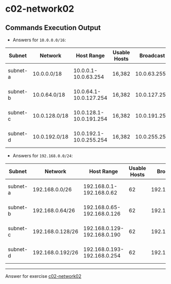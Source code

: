 # c02-network02

## Commands Execution Output

- Answers for `10.0.0.0/16`:

|Subnet|Network|Host Range|Usable Hosts|Broadcast|AWS Reserved|
|---|---|---|---|---|---|
|subnet-a|10.0.0.0/18  |10.0.0.1-10.0.63.254   |16,382|10.0.63.255 |10.0.0.1, 10.0.0.2, 10.0.0.3      |
|subnet-b|10.0.64.0/18 |10.0.64.1-10.0.127.254 |16,382|10.0.127.255|10.0.64.1, 10.0.64.2, 10.0.64.3   |
|subnet-c|10.0.128.0/18|10.0.128.1-10.0.191.254|16,382|10.0.191.255|10.0.128.1, 10.0.128.2, 10.0.128.3|
|subnet-d|10.0.192.0/18|10.0.192.1-10.0.255.254|16,382|10.0.255.255|10.0.192.1, 10.0.192.2, 10.0.192.3|

- Answers for `192.168.0.0/24`:

|Subnet|Network|Host Range|Usable Hosts|Broadcast|AWS Reserved|
|---|---|---|---|---|---|
|subnet-a|192.168.0.0/26  |192.168.0.1-192.168.0.62   |62|192.168.0.63 |192.168.0.1, 192.168.0.2, 192.168.0.3      |
|subnet-b|192.168.0.64/26 |192.168.0.65-192.168.0.126 |62|192.168.0.127|192.168.0.65, 192.168.0.66, 192.168.0.67   |
|subnet-c|192.168.0.128/26|192.168.0.129-192.168.0.190|62|192.168.0.191|192.168.0.129, 192.168.0.130, 192.168.0.131|
|subnet-d|192.168.0.192/26|192.168.0.193-192.168.0.254|62|192.168.0.255|192.168.0.193, 192.168.0.194, 192.168.0.195|

***
Answer for exercise [c02-network02](https://github.com/devopsacademyau/academy/blob/893381c6f0b69434d9e8597d3d4b1c17f9bc1371/classes/02class/exercises/c02-network02/README.md)